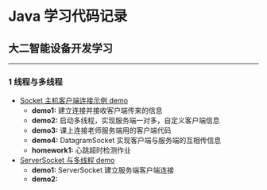 # Java 学习代码记录
## 大二智能设备开发学习

------

### 1 线程与多线程

- [Socket 主机客户端连接示例 demo](https://github.com/ikunhuaji/Java-Learn-Demo/tree/master/Webnet)
  - **demo1:** 建立连接并接收客户端传来的信息
  - **demo2:** 启动多线程，实现服务端一对多，自定义客户端信息
  - **demo3:**  课上连接老师服务端用的客户端代码
  - **demo4:** DatagramSocket 实现客户端与服务端的互相传信息
  - **homework1:** 心跳超时检测作业
- [ServerSocket 与多线程 demo](https://github.com/ikunhuaji/Java-Learn-Demo/tree/master/sockettest1)
  - **demo1:** ServerSocket 建立服务端客户端连接
  - **demo2:** 